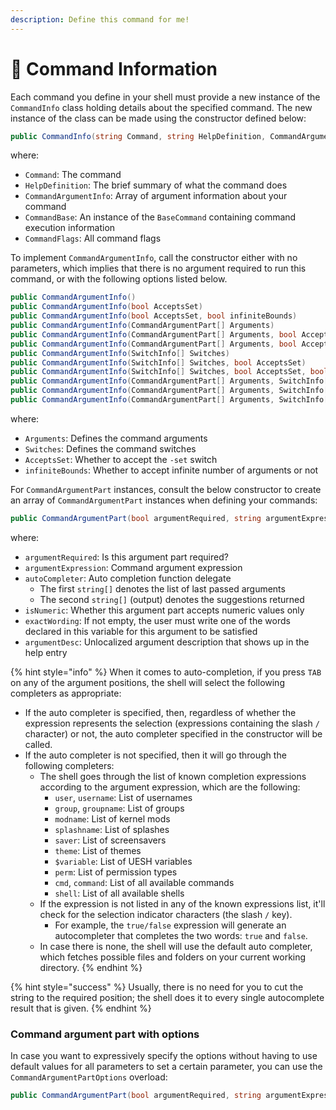 ```yaml
---
description: Define this command for me!
---
```


# 🔋 Command Information

Each command you define in your shell must provide a new instance of the `CommandInfo` class holding details about the specified command. The new instance of the class can be made using the constructor defined below:

```csharp
public CommandInfo(string Command, string HelpDefinition, CommandArgumentInfo[] CommandArgumentInfo, BaseCommand CommandBase, CommandFlags Flags = CommandFlags.None)
```

where:

* `Command`: The command
* `HelpDefinition`: The brief summary of what the command does
* `CommandArgumentInfo`: Array of argument information about your command
* `CommandBase`: An instance of the `BaseCommand` containing command execution information
* `CommandFlags`: All command flags

To implement `CommandArgumentInfo`, call the constructor either with no parameters, which implies that there is no argument required to run this command, or with the following options listed below.

```csharp
public CommandArgumentInfo()
public CommandArgumentInfo(bool AcceptsSet)
public CommandArgumentInfo(bool AcceptsSet, bool infiniteBounds)
public CommandArgumentInfo(CommandArgumentPart[] Arguments)
public CommandArgumentInfo(CommandArgumentPart[] Arguments, bool AcceptsSet)
public CommandArgumentInfo(CommandArgumentPart[] Arguments, bool AcceptsSet, bool infiniteBounds)
public CommandArgumentInfo(SwitchInfo[] Switches)
public CommandArgumentInfo(SwitchInfo[] Switches, bool AcceptsSet)
public CommandArgumentInfo(SwitchInfo[] Switches, bool AcceptsSet, bool infiniteBounds)
public CommandArgumentInfo(CommandArgumentPart[] Arguments, SwitchInfo[] Switches)
public CommandArgumentInfo(CommandArgumentPart[] Arguments, SwitchInfo[] Switches, bool AcceptsSet)
public CommandArgumentInfo(CommandArgumentPart[] Arguments, SwitchInfo[] Switches, bool AcceptsSet, bool infiniteBounds)
```

where:

* `Arguments`: Defines the command arguments
* `Switches`: Defines the command switches
* `AcceptsSet`: Whether to accept the `-set` switch
* `infiniteBounds`: Whether to accept infinite number of arguments or not

For `CommandArgumentPart` instances, consult the below constructor to create an array of `CommandArgumentPart` instances when defining your commands:

```csharp
public CommandArgumentPart(bool argumentRequired, string argumentExpression, Func<string[], string[]> autoCompleter = null, bool isNumeric = false, string[] exactWording = null, string argumentDesc = "")
```

where:

* `argumentRequired`: Is this argument part required?
* `argumentExpression`: Command argument expression
* `autoCompleter`: Auto completion function delegate
  * The first `string[]` denotes the list of last passed arguments
  * The second `string[]` (output) denotes the suggestions returned
* `isNumeric`: Whether this argument part accepts numeric values only
* `exactWording`: If not empty, the user must write one of the words declared in this variable for this argument to be satisfied
* `argumentDesc`: Unlocalized argument description that shows up in the help entry

{% hint style="info" %}
When it comes to auto-completion, if you press `TAB` on any of the argument positions, the shell will select the following completers as appropriate:

* If the auto completer is specified, then, regardless of whether the expression represents the selection (expressions containing the slash `/` character) or not, the auto completer specified in the constructor will be called.
* If the auto completer is not specified, then it will go through the following completers:
  * The shell goes through the list of known completion expressions according to the argument expression, which are the following:
    * `user`, `username`: List of usernames
    * `group`, `groupname`: List of groups
    * `modname`: List of kernel mods
    * `splashname`: List of splashes
    * `saver`: List of screensavers
    * `theme`: List of themes
    * `$variable`: List of UESH variables
    * `perm`: List of permission types
    * `cmd`, `command`: List of all available commands
    * `shell`: List of all available shells
  * If the expression is not listed in any of the known expressions list, it'll check for the selection indicator characters (the slash `/` key).
    * For example, the `true/false` expression will generate an autocompleter that completes the two words: `true` and `false`.
  * In case there is none, the shell will use the default auto completer, which fetches possible files and folders on your current working directory.
{% endhint %}

{% hint style="success" %}
Usually, there is no need for you to cut the string to the required position; the shell does it to every single autocomplete result that is given.
{% endhint %}

### Command argument part with options

In case you want to expressively specify the options without having to use default values for all parameters to set a certain parameter, you can use the `CommandArgumentPartOptions` overload:

```csharp
public CommandArgumentPart(bool argumentRequired, string argumentExpression, CommandArgumentPartOptions options)
```
